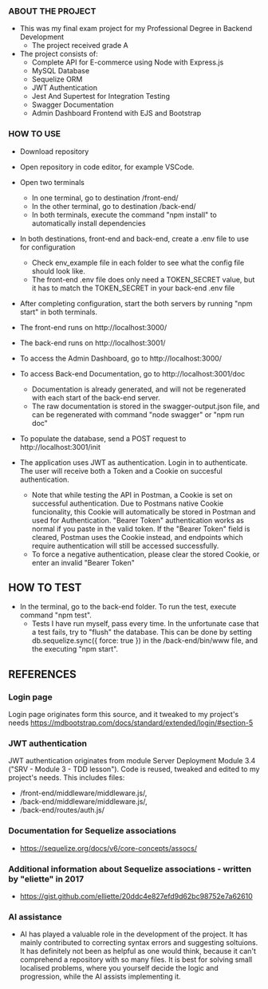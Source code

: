 ### ABOUT THE PROJECT

- This was my final exam project for my Professional Degree in Backend Development
    - The project received grade A
- The project consists of:
    - Complete API for E-commerce using Node with Express.js
    - MySQL Database
    - Sequelize ORM
    - JWT Authentication
    - Jest And Supertest for Integration Testing
    - Swagger Documentation
    - Admin Dashboard Frontend with EJS and Bootstrap

### HOW TO USE

- Download repository
- Open repository in code editor, for example VSCode.
- Open two terminals
    - In one terminal, go to destination /front-end/
    - In the other terminal, go to destination /back-end/
    - In both terminals, execute the command "npm install" to automatically install dependencies
- In both destinations, front-end and back-end, create a .env file to use for configuration
    - Check env_example file in each folder to see what the config file should look like.
    - The front-end .env file does only need a TOKEN_SECRET value, but it has to match the TOKEN_SECRET in your back-end .env file

- After completing configuration, start the both servers by running "npm start" in both terminals.

- The front-end runs on http://localhost:3000/
- The back-end runs on http://localhost:3001/

- To access the Admin Dashboard, go to http://localhost:3000/
- To access Back-end Documentation, go to http://localhost:3001/doc
    - Documentation is already generated, and will not be regenerated with each start of the back-end server.
    - The raw documentation is stored in the swagger-output.json file, and can be regenerated with command "node swagger" or "npm run doc"

- To populate the database, send a POST request to http://localhost:3001/init

- The application uses JWT as authentication. Login in to authenticate. The user will receive both a Token and a Cookie on succesful authentication.
    - Note that while testing the API in Postman, a Cookie is set on successful authentication. Due to Postmans native Cookie funcionality, this Cookie will automatically be stored in Postman and used for Authentication. "Bearer Token" authentication works as normal if you paste in the valid token. If the "Bearer Token" field is cleared, Postman uses the Cookie instead, and endpoints which require authentication will still be accessed successfully.
    - To force a negative authentication, please clear the stored Cookie, or enter an invalid "Bearer Token"

## HOW TO TEST

- In the terminal, go to the back-end folder. To run the test, execute command "npm test".
    - Tests I have run myself, pass every time. In the unfortunate case that a test fails, try to "flush" the database. 
    This can be done by setting db.sequelize.sync({ force: true }) in the /back-end/bin/www file, and the executing "npm start".

## REFERENCES

### Login page
Login page originates form this source, and it tweaked to my project's needs
https://mdbootstrap.com/docs/standard/extended/login/#section-5

### JWT authentication
JWT authentication originates from module Server Deployment Module 3.4 ("SRV - Module 3 - TDD lesson").
Code is reused, tweaked and edited to my project's needs.
This includes files: 
- /front-end/middleware/middleware.js/,
- /back-end/middleware/middleware.js/,
- /back-end/routes/auth.js/

### Documentation for Sequelize associations

- https://sequelize.org/docs/v6/core-concepts/assocs/

### Additional information about Sequelize associations - written by "eliette" in 2017

- https://gist.github.com/elliette/20ddc4e827efd9d62bc98752e7a62610

### AI assistance

- AI has played a valuable role in the development of the project. It has mainly contributed to correcting syntax errors and suggesting soltuions. It has definitely not been as helpful as one would think, because it can't comprehend a repository with so many files. It is best for solving small localised problems, where you yourself decide the logic and progression, while the AI assists implementing it.
